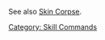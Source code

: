 See also [Skin Corpse](Skin_Corpse.md "wikilink").

[Category: Skill Commands](Category:_Skill_Commands "wikilink")
